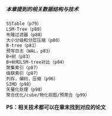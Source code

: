 ##### 本章提到的相关数据结构与技术

```xml
SSTable（p79）
LSM-Tree（p80）
布隆过滤器（p80）
大小分级和分层压缩（p80）
B-tree（p81）
预写日志（WAL，p83）
B+树（p83）
B+树和LSM-tree对比（p84）
聚集索引（p87）
级联索引（p87）
列存，编码，压缩（p96）
SIMD（p98）
矢量化处理（p98）
聚合优化/cube/物化视图/预聚合（p99）
```

**PS：相关技术都可以在章末找到对应的论文**

